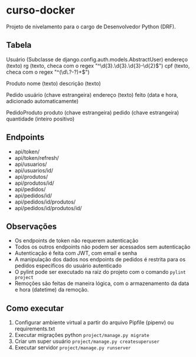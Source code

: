 # curso-docker

Projeto de nivelamento para o cargo de Desenvolvedor Python (DRF).

## Tabela
Usuário (Subclasse de django.config.auth.models.AbstractUser)
    endereço (texto)
    rg (texto, checa com o regex "^\d{3}\.\d{3}\.\d{3}\-\d{2}$")
    cpf (texto, checa com o regex "^(\d\.?-?)+$")

Produto
    nome (texto)
    descrição (texto)

Pedido
    usuário (chave estrangeira)
    endereço (texto)
    feito (data e hora, adicionado automaticamente)

PedidoProduto
    produto (chave estrangeira)
    pedido (chave estrangeira)
    quantidade (inteiro positivo)

## Endpoints
- api/token/     
- api/token/refresh/  
- api/usuarios/
- api/usuarios/id/
- api/produtos/  
- api/produtos/id/
- api/pedidos/
- api/pedidos/id/
- api/pedidos/id/produtos/
- api/pedidos/id/produtos/id/

## Observações
- Os endpoints de token não requerem autenticação
- Todos os outros endpoints não podem ser acessados sem autenticação
- Autenticação é feita com JWT, com email e senha
- A manipulação dos dados nos endpoints de pedidos é restrita para os pedidos específicos do usuário autenticado
- O pylint pode ser executado na raiz do projeto com o comando `pylint project`
- Remoções são feitas de maneira lógica, com o armazenamento da data e hora (datetime) da remoção. 

## Como executar
1. Configurar ambiente virtual a partir do arquivo Pipfile (pipenv) ou requirements.txt
2. Executar migrações python `project/manage.py migrate`
3. Criar um super usuário `project/manage.py createsuperuser`
4. Executar servidor `project/manage.py runserver`
